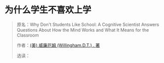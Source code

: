 # 为什么学生不喜欢上学

> 原名：Why Don't Students Like School: A Cognitive Scientist Answers Questions About How the Mind Works and What It Means for the Classroom
>
> 作者：[(美) 威廉厄姆 (Willingham.D.T.) . 著](https://book.douban.com/search/.%20%E8%91%97) 
>
> 选读：

